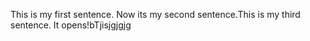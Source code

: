  This is my first sentence. Now its my second sentence.This is my third sentence. 
It opens!bTjisjgjgjg